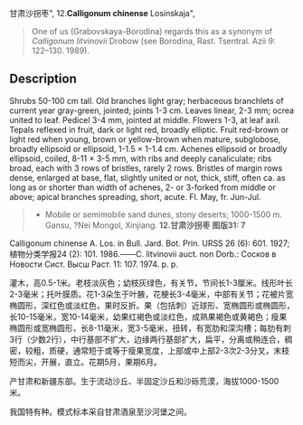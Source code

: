 甘肃沙拐枣",
12.**Calligonum chinense** Losinskaja",

> One of us (Grabovskaya-Borodina) regards this as a synonym of *Calligonum* *litvinovii* Drobow (see Borodina, Rast. Tsentral. Azii 9: 122–130. 1989).

## Description
Shrubs 50-100 cm tall. Old branches light gray; herbaceous branchlets of current year gray-green, jointed; joints 1-3 cm. Leaves linear, 2-3 mm; ocrea united to leaf. Pedicel 3-4 mm, jointed at middle. Flowers 1-3, at leaf axil. Tepals reflexed in fruit, dark or light red, broadly elliptic. Fruit red-brown or light red when young, brown or yellow-brown when mature, subglobose, broadly ellipsoid or ellipsoid, 1-1.5 × 1-1.4 cm. Achenes ellipsoid or broadly ellipsoid, coiled, 8-11 × 3-5 mm, with ribs and deeply canaliculate; ribs broad, each with 3 rows of bristles, rarely 2 rows. Bristles of margin rows dense, enlarged at base, flat, slightly united or not, thick, stiff, often ca. as long as or shorter than width of achenes, 2- or 3-forked from middle or above; apical branches spreading, short, acute. Fl. May, fr. Jun-Jul.

> * Mobile or semimobile sand dunes, stony deserts; 1000-1500 m. Gansu, ?Nei Mongol, Xinjiang.
**12.甘肃沙拐枣 图版31: 7**

Calligonum chinense A. Los. in Bull. Jard. Bot. Prin. URSS 26 (6): 601. 1927; 植物分类学报24 (2): 101. 1986.——C. litvinovii auct. non Dorb.: Сосков в Новости Сист. Высш Раст. 11: 107. 1974. p. p.

灌木，高0.5-1米。老枝淡灰色；幼枝灰绿色，有关节，节间长1-3厘米。线形叶长2-3毫米；托叶膜质。花1-3朵生于叶腋，花梗长3-4毫米，中部有关节；花被片宽椭圆形，深红色或淡红色，果时反折。果（包括刺）近球形、宽椭圆形或椭圆形，长10-15毫米，宽10-14毫米，幼果红褐色或淡红色，成熟果褐色或黄褐色；瘦果椭圆形或宽椭圆形，长8-11毫米，宽3-5毫米，扭转，有宽肋和深沟槽；每肋有刺3行（少数2行），中行基部不扩大，边缘两行基部扩大，扁平，分离或稍连合，稠密，较粗，质硬，通常短于或等于瘦果宽度，上部或中上部2-3次2-3分叉，末枝短而尖，开展，直立。花期5月，果期6月。

产甘肃和新疆东部。生于流动沙丘、半固定沙丘和沙砾荒漠，海拔1000-1500米。

我国特有种。模式标本采自甘肃酒泉至沙河堡之间。
